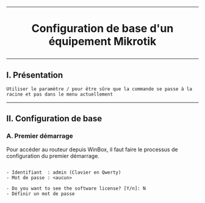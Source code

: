 -------------------------------------------------------------------------------------------------------------------------------------------------------------------------------------------------------------------------------------------------------------
# <p align='center'> Configuration de base d'un équipement Mikrotik </p>

-------------------------------------------------------------------------------------------------------------------------------------------------------------------------------------------------------------------------------------------------------------
## I. Présentation
```
Utiliser le paramètre / pour être sûre que la commande se passe à la racine et pas dans le menu actuellement
```

-------------------------------------------------------------------------------------------------------------------------------------------------------------------------------------------------------------------------------------------------------------
## II. Configuration de base
### A. Premier démarrage
Pour accéder au routeur depuis WinBox, il faut faire le processus de configuration du premier démarrage.
```

- Identifiant  : admin (Clavier en Qwerty)
- Mot de passe : <aucun>

- Do you want to see the software license? [Y/n]: N
- Définir un mot de passe
```
<br />
